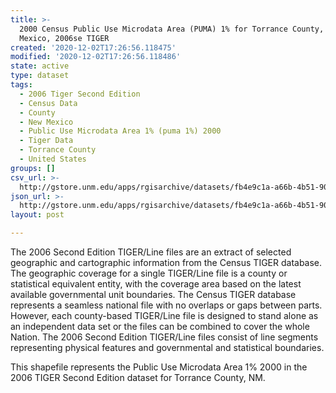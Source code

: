 ```yaml
---
title: >-
  2000 Census Public Use Microdata Area (PUMA) 1% for Torrance County, New
  Mexico, 2006se TIGER
created: '2020-12-02T17:26:56.118475'
modified: '2020-12-02T17:26:56.118486'
state: active
type: dataset
tags:
  - 2006 Tiger Second Edition
  - Census Data
  - County
  - New Mexico
  - Public Use Microdata Area 1% (puma 1%) 2000
  - Tiger Data
  - Torrance County
  - United States
groups: []
csv_url: >-
  http://gstore.unm.edu/apps/rgisarchive/datasets/fb4e9c1a-a66b-4b51-9005-f7bf1fa2355e/tgr2006se_torr_puma1.derived.csv
json_url: >-
  http://gstore.unm.edu/apps/rgisarchive/datasets/fb4e9c1a-a66b-4b51-9005-f7bf1fa2355e/tgr2006se_torr_puma1.derived.json
layout: post

---
```

The 2006 Second Edition TIGER/Line files are an extract of selected geographic and cartographic information from the Census TIGER database.  The geographic coverage for a single TIGER/Line file is a county or statistical equivalent entity, with the coverage area based on the latest available governmental unit boundaries. The Census TIGER database represents a seamless national file with no overlaps or gaps between parts.  However, each county-based TIGER/Line file is designed to stand alone as an independent data set or the files can be combined to cover the whole Nation.  The 2006 Second Edition  TIGER/Line files consist of line segments representing physical features and governmental and statistical boundaries.

This shapefile represents the Public Use Microdata Area 1% 2000 in the 2006 TIGER Second Edition dataset for Torrance County, NM.
